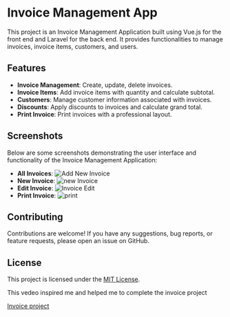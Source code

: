<h1>Invoice Management App</h1>

<p>This project is an Invoice Management Application built using Vue.js for the front end and Laravel for the back end. It provides functionalities to manage invoices, invoice items, customers, and users.</p>

<h2>Features</h2>

<ul>
  <li><strong>Invoice Management</strong>: Create, update, delete invoices.</li>
  <li><strong>Invoice Items</strong>: Add invoice items with quantity and calculate subtotal.</li>
  <li><strong>Customers</strong>: Manage customer information associated with invoices.</li>
  <li><strong>Discounts</strong>: Apply discounts to invoices and calculate grand total.</li>
  <li><strong>Print Invoice</strong>: Print invoices with a professional layout.</li>
</ul>

<h2>Screenshots</h2>

<p>Below are some screenshots demonstrating the user interface and functionality of the Invoice Management Application:</p>

<ul>
  <li><strong>All Invoices</strong>: <img src="https://github.com/Azzedine-zemmari/InvoiceApp/assets/98091150/6446f119-f83e-48e7-a3de-d95586bc23df" alt="Add New Invoice"></li>
  <li><strong>New Invoice</strong>: <img src="https://github.com/Azzedine-zemmari/InvoiceApp/assets/98091150/2e430ada-e84b-4929-a37e-15151e089682" alt="new Invoice"></li>
  <li><strong>Edit Invoice</strong>: <img src="https://github.com/Azzedine-zemmari/InvoiceApp/assets/98091150/5995631e-c2ae-43e2-aa40-65f9fb4887ae
" alt="Invoice Edit"></li>
  <li><strong>Print Invoice</strong>: <img src="https://github.com/Azzedine-zemmari/InvoiceApp/assets/98091150/08015a49-8e9c-41a3-91ee-68d699167939" alt="print"></li>
</ul>

<h2>Contributing</h2>

<p>Contributions are welcome! If you have any suggestions, bug reports, or feature requests, please open an issue on GitHub.</p>

<h2>License</h2>

<p>This project is licensed under the <a href="LICENSE">MIT License</a>.</p>


<p> This vedeo inspired me and helped me to complete the invoice project</p>
<a href="https://www.youtube.com/watch?v=_MZ1B5F2PFc&list=PLaXLjtW0Px1r6M2ODEz2Mcj3MPwSViUYT&index=10">Invoice project</a>
